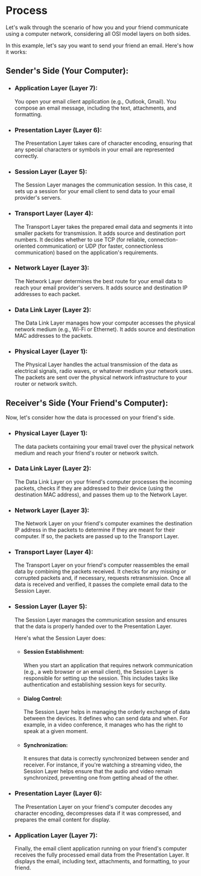 # Process

Let's walk through the scenario of how you and your friend communicate using a computer network, considering all OSI model layers on both sides.

In this example, let's say you want to send your friend an email. Here's how it works:

## Sender's Side (Your Computer):

- ### Application Layer (Layer 7):

  You open your email client application (e.g., Outlook, Gmail).
  You compose an email message, including the text, attachments, and formatting.

- ### Presentation Layer (Layer 6):

  The Presentation Layer takes care of character encoding, ensuring that any special characters or symbols in your email are represented correctly.

- ### Session Layer (Layer 5):

  The Session Layer manages the communication session. In this case, it sets up a session for your email client to send data to your email provider's servers.

- ### Transport Layer (Layer 4):

  The Transport Layer takes the prepared email data and segments it into smaller packets for transmission. It adds source and destination port numbers.
  It decides whether to use TCP (for reliable, connection-oriented communication) or UDP (for faster, connectionless communication) based on the application's requirements.

- ### Network Layer (Layer 3):

  The Network Layer determines the best route for your email data to reach your email provider's servers. It adds source and destination IP addresses to each packet.

- ### Data Link Layer (Layer 2):

  The Data Link Layer manages how your computer accesses the physical network medium (e.g., Wi-Fi or Ethernet). It adds source and destination MAC addresses to the packets.

- ### Physical Layer (Layer 1):

  The Physical Layer handles the actual transmission of the data as electrical signals, radio waves, or whatever medium your network uses. The packets are sent over the physical network infrastructure to your router or network switch.

## Receiver's Side (Your Friend's Computer):

Now, let's consider how the data is processed on your friend's side.

- ### Physical Layer (Layer 1):

  The data packets containing your email travel over the physical network medium and reach your friend's router or network switch.

- ### Data Link Layer (Layer 2):

  The Data Link Layer on your friend's computer processes the incoming packets, checks if they are addressed to their device (using the destination MAC address), and passes them up to the Network Layer.

- ### Network Layer (Layer 3):

  The Network Layer on your friend's computer examines the destination IP address in the packets to determine if they are meant for their computer. If so, the packets are passed up to the Transport Layer.

- ### Transport Layer (Layer 4):

  The Transport Layer on your friend's computer reassembles the email data by combining the packets received. It checks for any missing or corrupted packets and, if necessary, requests retransmission.
  Once all data is received and verified, it passes the complete email data to the Session Layer.

- ### Session Layer (Layer 5):

  The Session Layer manages the communication session and ensures that the data is properly handed over to the Presentation Layer.

  Here's what the Session Layer does:

  - #### Session Establishment:
    When you start an application that requires network communication (e.g., a web browser or an email client), the Session Layer is responsible for setting up the session. This includes tasks like authentication and establishing session keys for security.
  - #### Dialog Control:
    The Session Layer helps in managing the orderly exchange of data between the devices. It defines who can send data and when. For example, in a video conference, it manages who has the right to speak at a given moment.
  - #### Synchronization:
    It ensures that data is correctly synchronized between sender and receiver. For instance, if you're watching a streaming video, the Session Layer helps ensure that the audio and video remain synchronized, preventing one from getting ahead of the other.

- ### Presentation Layer (Layer 6):

  The Presentation Layer on your friend's computer decodes any character encoding, decompresses data if it was compressed, and prepares the email content for display.

- ### Application Layer (Layer 7):

  Finally, the email client application running on your friend's computer receives the fully processed email data from the Presentation Layer. It displays the email, including text, attachments, and formatting, to your friend.
